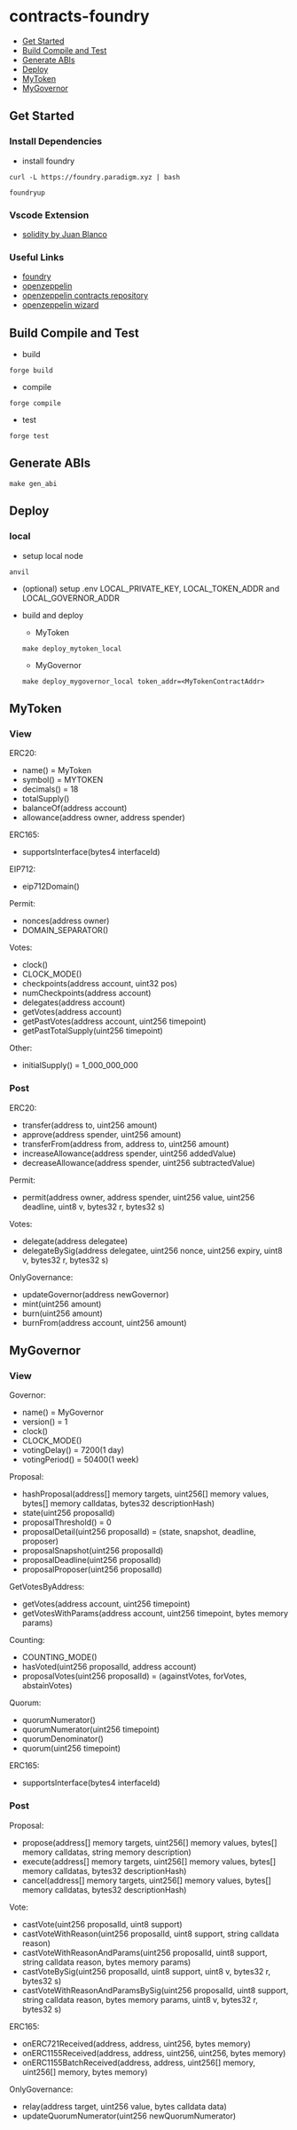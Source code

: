 # contracts-foundry

- [Get Started](#get-started)
- [Build Compile and Test](#build-compile-and-test)
- [Generate ABIs](#generate-abis)
- [Deploy](#deploy)
- [MyToken](#mytoken)
- [MyGovernor](#mygovernor)

## Get Started

### Install Dependencies

- install foundry

```
curl -L https://foundry.paradigm.xyz | bash
```

```
foundryup
```

### Vscode Extension

- [solidity by Juan Blanco](https://marketplace.visualstudio.com/items?itemName=JuanBlanco.solidity)

### Useful Links

- [foundry](https://book.getfoundry.sh/)
- [openzeppelin](https://docs.openzeppelin.com/contracts/4.x/)
- [openzeppelin contracts repository](https://github.com/OpenZeppelin/openzeppelin-contracts/tree/master)
- [openzeppelin wizard](https://wizard.openzeppelin.com/)

## Build Compile and Test

- build

```
forge build
```

- compile

```
forge compile
```

- test

```
forge test
```

## Generate ABIs

```
make gen_abi
```

## Deploy

### local

- setup local node

```
anvil
```

- (optional) setup .env LOCAL_PRIVATE_KEY, LOCAL_TOKEN_ADDR and LOCAL_GOVERNOR_ADDR

- build and deploy

  - MyToken

  ```
  make deploy_mytoken_local
  ```

  - MyGovernor

  ```
  make deploy_mygovernor_local token_addr=<MyTokenContractAddr>
  ```

## MyToken

### View

ERC20:

- name() = MyToken
- symbol() = MYTOKEN
- decimals() = 18
- totalSupply()
- balanceOf(address account)
- allowance(address owner, address spender)

ERC165:

- supportsInterface(bytes4 interfaceId)

EIP712:

- eip712Domain()

Permit:

- nonces(address owner)
- DOMAIN_SEPARATOR()

Votes:

- clock()
- CLOCK_MODE()
- checkpoints(address account, uint32 pos)
- numCheckpoints(address account)
- delegates(address account)
- getVotes(address account)
- getPastVotes(address account, uint256 timepoint)
- getPastTotalSupply(uint256 timepoint)

Other:

- initialSupply() = 1_000_000_000

### Post

ERC20:

- transfer(address to, uint256 amount)
- approve(address spender, uint256 amount)
- transferFrom(address from, address to, uint256 amount)
- increaseAllowance(address spender, uint256 addedValue)
- decreaseAllowance(address spender, uint256 subtractedValue)

Permit:

- permit(address owner, address spender, uint256 value, uint256 deadline, uint8 v, bytes32 r, bytes32 s)

Votes:

- delegate(address delegatee)
- delegateBySig(address delegatee, uint256 nonce, uint256 expiry, uint8 v, bytes32 r, bytes32 s)

OnlyGovernance:

- updateGovernor(address newGovernor)
- mint(uint256 amount)
- burn(uint256 amount)
- burnFrom(address account, uint256 amount)

## MyGovernor

### View

Governor:

- name() = MyGovernor
- version() = 1
- clock()
- CLOCK_MODE()
- votingDelay() = 7200(1 day)
- votingPeriod() = 50400(1 week)

Proposal:

- hashProposal(address[] memory targets, uint256[] memory values, bytes[] memory calldatas, bytes32 descriptionHash)
- state(uint256 proposalId)
- proposalThreshold() = 0
- proposalDetail(uint256 proposalId) = (state, snapshot, deadline, proposer)
- proposalSnapshot(uint256 proposalId)
- proposalDeadline(uint256 proposalId)
- proposalProposer(uint256 proposalId)

GetVotesByAddress:

- getVotes(address account, uint256 timepoint)
- getVotesWithParams(address account, uint256 timepoint, bytes memory params)

Counting:

- COUNTING_MODE()
- hasVoted(uint256 proposalId, address account)
- proposalVotes(uint256 proposalId) = (againstVotes, forVotes, abstainVotes)

Quorum:

- quorumNumerator()
- quorumNumerator(uint256 timepoint)
- quorumDenominator()
- quorum(uint256 timepoint)

ERC165:

- supportsInterface(bytes4 interfaceId)

### Post

Proposal:

- propose(address[] memory targets, uint256[] memory values, bytes[] memory calldatas, string memory description)
- execute(address[] memory targets, uint256[] memory values, bytes[] memory calldatas, bytes32 descriptionHash)
- cancel(address[] memory targets, uint256[] memory values, bytes[] memory calldatas, bytes32 descriptionHash)

Vote:

- castVote(uint256 proposalId, uint8 support)
- castVoteWithReason(uint256 proposalId, uint8 support, string calldata reason)
- castVoteWithReasonAndParams(uint256 proposalId, uint8 support, string calldata reason, bytes memory params)
- castVoteBySig(uint256 proposalId, uint8 support, uint8 v, bytes32 r, bytes32 s)
- castVoteWithReasonAndParamsBySig(uint256 proposalId, uint8 support, string calldata reason, bytes memory params, uint8 v, bytes32 r, bytes32 s)

ERC165:

- onERC721Received(address, address, uint256, bytes memory)
- onERC1155Received(address, address, uint256, uint256, bytes memory)
- onERC1155BatchReceived(address, address, uint256[] memory, uint256[] memory, bytes memory)

OnlyGovernance:

- relay(address target, uint256 value, bytes calldata data)
- updateQuorumNumerator(uint256 newQuorumNumerator)

